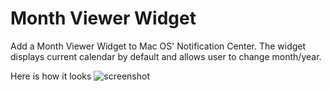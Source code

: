 # Month Viewer Widget
Add a Month Viewer Widget to Mac OS' Notification Center. The widget displays current calendar by default and allows user to change month/year.

Here is how it looks
![screenshot](https://cloud.githubusercontent.com/assets/1400263/10993078/ad391964-849e-11e5-9e1f-a83d4f81ba8b.png "Screenshot")
